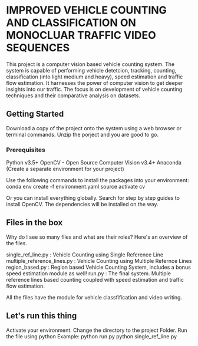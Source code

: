 # IMPROVED VEHICLE COUNTING AND CLASSIFICATION ON MONOCLUAR TRAFFIC VIDEO SEQUENCES
This project is a computer vision based vehicle counting system. The system is capable of performing vehicle detetcion, tracking, counting, classification (into light medium and heavy), speed estimation and traffic flow estimation. It harnesses the power of computer vision to get deeper insights into our traffic. The focus is on development of vehicle counting techniques and their comparative analysis on datasets.

## Getting Started
Download a copy of the project onto the system using a web browser or terminal commands. Unzip the porject and you are good to go.

### Prerequisites
Python v3.5+
OpenCV - Open Source Computer Vision v3.4+ 
Anaconda (Create a separate environment for your project)

Use the following commands to install the packages into your environment:
conda env create -f environment.yaml
source activate cv

Or you can install everything globally. Search for step by step guides to install OpenCV. The dependencies will be installed on the way.

## Files in the box
Why do I see so many files and what are their roles?
Here's an overview of the files.

single_ref_line.py : Vehicle Counting using Single Reference Line
multiple_reference_lines.py : Vehicle Counting using Multiple Refernce Lines
region_based.py : Region based Vehicle Counting System, includes a bonus speed estimation module as well!
run.py : The final system. Multiple reference lines based counting coupled with speed estimation and traffic flow estimation.

All the files have the module for vehicle classfification and video writing.

## Let's run this thing

Activate your environment. Change the directory to the project Folder. Run the file using python
Example:
python run.py
python single_ref_line.py

